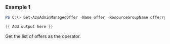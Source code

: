 ### Example 1
```powershell
PS C:\> Get-AzsAdminManagedOffer -Name offer -ResourceGroupName offerrg

{{ Add output here }}
```

Get the list of offers as the operator.
